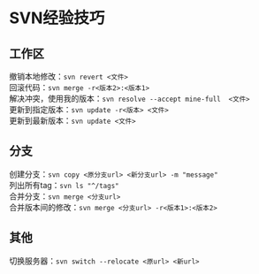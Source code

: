 # SVN经验技巧

## 工作区
撤销本地修改：`svn revert <文件>`  
回滚代码：`svn merge -r<版本2>:<版本1>`  
解决冲突，使用我的版本：`svn resolve --accept mine-full  <文件>`  
更新到指定版本：`svn update -r<版本> <文件>`  
更新到最新版本：`svn update <文件>`  

## 分支
创建分支：`svn copy <原分支url> <新分支url> -m "message" `  
列出所有tag：`svn ls "^/tags" `  
合并分支：`svn merge <分支url>`  
合并版本间的修改：`svn merge <分支url> -r<版本1>:<版本2> `  

## 其他
切换服务器：`svn switch --relocate <原url> <新url>`